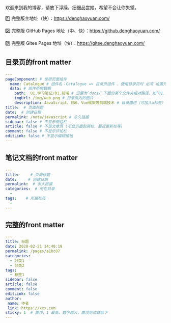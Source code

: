 欢迎来到我的博客，请放下浮躁，细细品尝她，希望不会让你失望。

1️⃣ 完整版主地址（快）：<https://denghaoyuan.com/>

2️⃣ 完整版 GitHub Pages 地址（中、快）：<https://github.denghaoyuan.com/>

3️⃣ 完整版 Gitee Pages 地址（快）：<https://gitee.denghaoyuan.com/>

## 目录页的front matter

``` yml
---
pageComponent: # 使用页面组件
  name: Catalogue # 组件名：Catalogue => 目录页组件 ，使用目录页时 必须 设置为Catalogue
  data: # 组件所需数据
    path:  01.学习笔记/01.前端 # 设置为`docs/`下面的某个文件夹相对路径，如‘01.学习笔记/01.前端’ 或 ’01.学习笔记‘ (有序号的要带序号)
    imgUrl: /img/web.png # 目录页内的图片
    description: JavaScript、ES6、Vue框架等前端技术 # 目录描述（可加入a标签）
title:  # 页面标题
date:  # 创建日期
permalink: /note/javascript # 永久链接
sidebar: false # 不显示侧边栏
article: false # 不是文章页 (不显示面包屑栏、最近更新栏等)
comment: false # 不显示评论栏
editLink: false # 不显示编辑按钮
---
```

## 笔记文档的front matter

```yml
---
title:     # 页面标题
date:     # 创建日期
permalink:  # 永久链接
categories:  # 所在目录
  - 
tags:    # 所属标签
  - 
---
```

## 完整的front matter 

```yml
---
title: 标题
date: 2020-02-21 14:40:19
permalink: /pages/a1bc87
categories:
  - 分类1
  - 分类2
tags:
  - 标签1
sidebar: false
article: false
comment: false
editLink: false
author:
 name: 作者
 link: https://xxx.com
sticky: 1  # 置顶，1 最高，数字越大，置顶地位越低下
---
```





